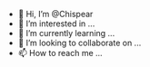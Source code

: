 - 👋 Hi, I’m @Chispear
- 👀 I’m interested in ...
- 🌱 I’m currently learning ...
- 💞️ I’m looking to collaborate on ...
- 📫 How to reach me ...

<!---
Chispear/Chispear is a ✨ special ✨ repository because its `README.md` (this file) appears on your GitHub profile.
You can click the Preview link to take a look at your changes.
--->

